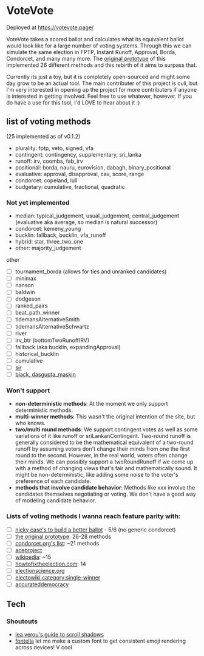 # VoteVote
Deployed at https://votevote.page/

VoteVote takes a scored ballot and calculates what its equivalent ballot would look like for a large number of voting systems. Through this we can simulate the same election in FPTP, Instant Runoff, Approval, Borda, Condorcet, and many many more. The [original prototype](https://dontplaywithculi.netlify.app/votevote) of this implemented 26 different methods and this rebirth of it aims to surpass that. 

Currently its just a toy, but it is completely open-sourced and might some day grow to be an actual tool. The main contributer of this project is culi, but I'm very interested in opening up the project for more contributers if anyone is interested in getting involved. Feel free to use whatever, however. If you do have a use for this tool, I'd LOVE to hear about it :) 

## list of voting methods
(25 implemented as of v0.1.2)
- plurality: fptp, veto, signed, vfa
- contingent: contingency, supplementary, sri_lanka
- runoff: irv, coombs, fab_irv
- positional: borda, nauru, eurovision, dabagh, binary_positional
- evaluative: approval, disapproval, cav, score, range
- condorcet: copeland, lull
- budgetary: cumulative, fractional, quadratic

### Not yet implemented
- median: typical_judgement, usual_judgement, central_judgement (evaluative aka average, so median is natural successor)
- condorcet: kemeny_young
- bucklin: fallback, bucklin, vfa_runoff
- hybrid: star, three_two_one
- other: majority_judgement

other
 - [ ] tournament_borda (allows for ties and unranked candidates)
 - [ ] minimax
 - [ ] nanson
 - [ ] baldwin
 - [ ] dodgeson
 - [ ] ranked_pairs
 - [ ] beat_path_winner
 - [ ] tidemansAlternativeSmith
 - [ ] tidemansAlternativeSchwartz
 - [ ] river
 - [ ] irv_btr (bottomTwoRunoffIRV)
 - [ ] fallback (aka bucklin, expandingApproval)
 - [ ] historical_bucklin
 - [ ] cumulative
 - [ ] [sir](https://electowiki.org/wiki/Support/Include/Reject_voting) 
 - [ ] [black, dasgupta_maskin](https://en.wikipedia.org/wiki/Copeland%27s_method)

### Won't support
 - **non-deterministic methods**: At the moment we only support deterministic methods.
 - **multi-winner methods**: This wasn't the original intention of the site, but who knows.
 - **two/multi round methods**: We support contingent votes as well as some variations of it like runoff or sriLankanContingent. Two-round runoff is generally considered to be the mathematical equivalent of a two-round runoff by assuming voters don't change their minds from one the first round to the second. However, in the real world, voters often change their minds. We can possibly support a twoRoundRunoff if we come up with a method of changing views that's fair and mathematically sound. It might be non-deterministic, like adding some noise to the voter's preference of each candidate.
 - **methods that involve candidate behavior**: Methods like xxx involve the candidates themselves negotiating or voting. We don't have a good way of modeling candidate behavior.

### Lists of voting methods I wanna reach feature parity with:
 - [ ] [nicky case's to build a better ballot](https://ncase.me/ballot/) - 5/6 (no generic condorcet)
 - [ ] [the original prototype](https://dontplaywithculi.netlify.app/votevote/): 26-28 methods
 - [ ] [condorcet.org's list](https://web.archive.org/web/20050706055744/http://condorcet.org/emr/methods.shtml): ~21 methods
 - [ ] [aceproject](https://aceproject.org/main/english/es/esd01.htm)
 - [ ] [wikipedia](https://en.wikipedia.org/wiki/Comparison_of_electoral_systems): ~15
 - [ ] [howtofixtheelection.com](https://www.howtofixtheelection.com/ballot/): 14
 - [ ] [electionscience.org](https://electionscience.org/voting-methods/an-assessment-of-six-single-winner-voting-methods/)
 - [ ] [electowiki category:single-winner](https://electowiki.org/wiki/Category:Single-winner_voting_methods)
 - [ ] [accurateddemocracy](https://www.accuratedemocracy.com/c_other.htm) 

## Tech
### Shoutouts
 - [lea verou's guide to scroll shadows](https://lea.verou.me/2012/04/background-attachment-local/)
 - [fontella](https://fontello.com) let me make a custom font to get consistent emoji rendering across devices! V cool
